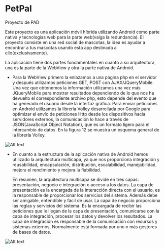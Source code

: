 # PetPal
Proyecto de PAD

Este proyecto es una aplicación móvil híbrida utilizando Android como parte nativa y tecnologias web para la parte web(valga la redundancia). El proyecto consiste en una red social de mascotas, la idea es ayudar a encontrar a tus mascotas usando esta app destinada a ello(exclusivamente).

La aplicación tiene dos partes fundamentales en cuanto a su arquitectura, una es la parte de la WebView y otra la parte nativa de Android. 

- Para la WebView primero la enlazamos a una página php en el servidor   y después utilizamos peticiones GET, POST con AJAX/JQueryMobile. Una vez que obtenemos la información utilizamos una vez más JQueryMobile para mostrar resultados dependiendo de lo que nos ha devuelto el  correspondiente archivo php, esto  depende del evento que ha generado el usuario desde la interfaz gráfica.
Para enviar peticiones en Android utilizamos la librería Volley desarrollada por Google para optimizar el envío de peticiones Http desde los dispositivos hacia servidores externos, la comunicación lo hace a través de JSON(JavaScript Object Notation), que es un formato ligero para el intercambio de datos. En la figura 12 se muestra un esquema general de la librería Volley.

![Alt text](https://lh3.googleusercontent.com/XHfMV2JldJTvICSmcQOZFFJKWv0RE1qcgHeet5bXgK9eVLvMEg7HYmiOcoreUH5m0iyYo5kcJ0k0UwY=w1366-h585?raw=true "Web/Volley")

- En cuanto a la estructura de la aplicación nativa de Android hemos utilizado la arquitectura multicapa, ya que nos proporciona integración y reusabilidad, encapsulación, distribución, escalabilidad, manejabilidad, mejora el rendimiento y mejora la fiabilidad.

  En resumen, la arquitectura multicapa se divide en tres capas: presentación, negocio e integración o acceso a los datos.
  La capa de presentación es la encargada de la interacción directa con el usuario, es la responsable de proporcionar los servicios del sistema. Además debe ser amigable, entendible y fácil de usar. 
  La capa de negocio proporciona las reglas  y servicios del sistema. Es la encargada de recibir las peticiones que le llegan de la capa de presentación, comunicarse con la capa de integración, procesar los datos y devolver los resultados.
  La capa de integración es responsable de la comunicación con recursos y sistemas externos. Normalmente está formada por uno o más gestores de bases de datos.


![Alt text](https://lh5.googleusercontent.com/6JOaNJY7l82h0D3cCtxMwkYfiU9HwvXQW4Ie3iOMI0fbwvR_kfyBAHS19CxGXIZ1tBBMYLzlkRspBf4=w1366-h585?raw=true "Arquitectura multicapa")
